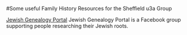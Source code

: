 #Some useful Family History Resources for the Sheffield u3a Group

[Jewish Genealogy Portal](https://www.facebook.com/groups/JewishGenealogyPortal)
Jewish Genealogy Portal is a Facebook group supporting people researching their Jewish roots. 